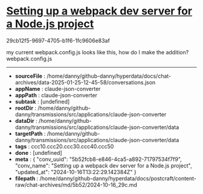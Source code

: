 # [Setting up a webpack dev server for a Node.js project](https://claude.ai/chat/5b52fcb8-e846-4ca5-a892-71797534f7f9)

29cb12f5-9697-4705-b1f6-1fc9606e83af

my current webpack.config.js looks like this, how do I make the addition?
webpack.config.js

---

* **sourceFile** : /home/danny/github-danny/hyperdata/docs/chat-archives/data-2025-01-25-12-45-58/conversations.json
* **appName** : claude-json-converter
* **appPath** : claude-json-converter
* **subtask** : [undefined]
* **rootDir** : /home/danny/github-danny/transmissions/src/applications/claude-json-converter
* **dataDir** : /home/danny/github-danny/transmissions/src/applications/claude-json-converter/data
* **targetPath** : /home/danny/github-danny/transmissions/src/applications/claude-json-converter/data
* **tags** : ccc10.ccc20.ccc30.ccc40.ccc50
* **done** : [undefined]
* **meta** : {
  "conv_uuid": "5b52fcb8-e846-4ca5-a892-71797534f7f9",
  "conv_name": "Setting up a webpack dev server for a Node.js project",
  "updated_at": "2024-10-16T13:22:29.142384Z"
}
* **filepath** : /home/danny/github-danny/hyperdata/docs/postcraft/content-raw/chat-archives/md/5b52/2024-10-16_29c.md